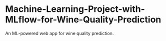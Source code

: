 # Machine-Learning-Project-with-MLflow-for-Wine-Quality-Prediction
 An ML-powered web app for wine quality prediction.

